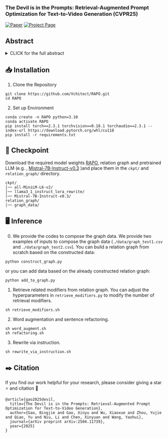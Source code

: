 ### The Devil is in the Prompts: Retrieval-Augmented Prompt Optimization for Text-to-Video Generation (CVPR25)

[![Paper](https://img.shields.io/badge/Paper-arXiv-red)](https://arxiv.org/pdf/2504.11739) [![Project Page](https://img.shields.io/badge/Project-Website-blue)](https://whynothaha.github.io/Prompt_optimizer/RAPO.html)

##  Abstract

<details><summary>CLICK for the full abstract</summary>


> The evolution of Text-to-video (T2V) generative models, trained on large-scale datasets, has been marked by significant progress. However, the sensitivity of T2V generative models to input prompts highlights the critical role of prompt design in influencing generative outcomes. Prior research has predominantly relied on Large Language Models (LLMs) to align user-provided prompts with the distribution of training prompts, albeit without tailored guidance encompassing prompt vocabulary and sentence structure nuances. To this end, we introduce RAPO, a novel Retrieval-
Augmented Prompt Optimization framework. In order to address potential inaccuracies and ambiguous details generated by LLM-generated prompts. RAPO refines the naive prompts through dual optimization branches, selecting thesuperior prompt for T2V generation. The first branch augments user prompts with diverse modifiers extracted from a learned relational graph, refining them to align with the format of training prompts via a fine-tuned LLM. Conversely, the second branch rewrites the naive prompt using a pre-trained LLM following a well-defined instruction set.
Extensive experiments demonstrate that RAPO can effectively enhance both the static and dynamic dimensions of generated videos, demonstrating the significance of prompt optimization for user-provided prompts.
</details>


## 📥 Installation
1. Clone the Repository
```
git clone https://github.com/Vchitect/RAPO.git
cd RAPO
```
2. Set up Environment
```
conda create -n RAPO python=3.10
conda activate RAPO
pip install torch==2.3.1 torchvision==0.18.1 torchaudio==2.3.1 --index-url https://download.pytorch.org/whl/cu118
pip install -r requirements.txt
```

## 🤗 Checkpoint  
Download the required model weights [RAPO](https://huggingface.co/bingjie/RAPO/tree/main), relation graph and pretrained LLM (e.g. , [
Mistral-7B-Instruct-v0.3](https://huggingface.co/mistralai/Mistral-7B-Instruct-v0.3/tree/main) )and place them in the `ckpt/` and `relation_graph/` directory.
```
ckpt/
│── all-MiniLM-L6-v2/
│── llama3_1_instruct_lora_rewrite/
│── Mistral-7B-Instruct-v0.3/
relation_graph/
│── graph_data/
```


## 🖥️ Inference  
0. We provide the codes to compose the graph data. We provide two examples of inputs to compose the graph data (`./data/graph_test1.csv` and `./data/graph_test2.csv`). You can build a relation graph from scratch based on the constructed data:
```
python construct_graph.py
```
or you can add data based on the already constructed relation graph:
```
python add_to_graph.py
```
1. Retrieve related modifiers from relation graph. You can adjust the hyperparameters in `retrieve_modifiers.py` to modify the number of retrieval modifiers.
```
sh retrieve_modifiers.sh
```
2. Word augmentation and sentence refactoring.
```
sh word_augment.sh
sh refactoring.sh
```
3. Rewrite via instruction.
```
sh rewrite_via_instruction.sh
```


## ✒️ Citation
If you find our work helpful for your research, please consider giving a star ⭐ and citation 📝

```
@article{gao2025devil,
  title={The Devil is in the Prompts: Retrieval-Augmented Prompt Optimization for Text-to-Video Generation},
  author={Gao, Bingjie and Gao, Xinyu and Wu, Xiaoxue and Zhou, Yujie and Qiao, Yu and Niu, Li and Chen, Xinyuan and Wang, Yaohui},
  journal={arXiv preprint arXiv:2504.11739},
  year={2025}
}
``` 
